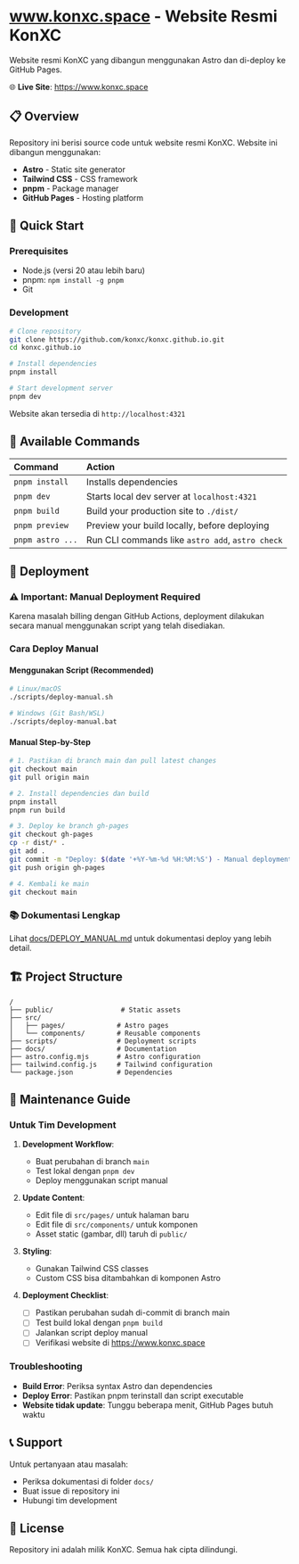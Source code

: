 # www.konxc.space - Website Resmi KonXC

Website resmi KonXC yang dibangun menggunakan Astro dan di-deploy ke GitHub Pages.

🌐 **Live Site**: https://www.konxc.space

## 📋 Overview

Repository ini berisi source code untuk website resmi KonXC. Website ini dibangun menggunakan:
- **Astro** - Static site generator
- **Tailwind CSS** - CSS framework
- **pnpm** - Package manager
- **GitHub Pages** - Hosting platform

## 🚀 Quick Start

### Prerequisites
- Node.js (versi 20 atau lebih baru)
- pnpm: `npm install -g pnpm`
- Git

### Development
```bash
# Clone repository
git clone https://github.com/konxc/konxc.github.io.git
cd konxc.github.io

# Install dependencies
pnpm install

# Start development server
pnpm dev
```

Website akan tersedia di `http://localhost:4321`

## 🧞 Available Commands

| Command                | Action                                           |
| :--------------------- | :----------------------------------------------- |
| `pnpm install`         | Installs dependencies                            |
| `pnpm dev`             | Starts local dev server at `localhost:4321`      |
| `pnpm build`           | Build your production site to `./dist/`          |
| `pnpm preview`         | Preview your build locally, before deploying     |
| `pnpm astro ...`       | Run CLI commands like `astro add`, `astro check` |

## 🚀 Deployment

### ⚠️ Important: Manual Deployment Required

Karena masalah billing dengan GitHub Actions, deployment dilakukan secara manual menggunakan script yang telah disediakan.

### Cara Deploy Manual

#### Menggunakan Script (Recommended)
```bash
# Linux/macOS
./scripts/deploy-manual.sh

# Windows (Git Bash/WSL)
./scripts/deploy-manual.bat
```

#### Manual Step-by-Step
```bash
# 1. Pastikan di branch main dan pull latest changes
git checkout main
git pull origin main

# 2. Install dependencies dan build
pnpm install
pnpm run build

# 3. Deploy ke branch gh-pages
git checkout gh-pages
cp -r dist/* .
git add .
git commit -m "Deploy: $(date '+%Y-%m-%d %H:%M:%S') - Manual deployment"
git push origin gh-pages

# 4. Kembali ke main
git checkout main
```

### 📚 Dokumentasi Lengkap
Lihat [docs/DEPLOY_MANUAL.md](./docs/DEPLOY_MANUAL.md) untuk dokumentasi deploy yang lebih detail.

## 🏗️ Project Structure

```
/
├── public/                 # Static assets
├── src/
│   ├── pages/             # Astro pages
│   └── components/        # Reusable components
├── scripts/               # Deployment scripts
├── docs/                  # Documentation
├── astro.config.mjs       # Astro configuration
├── tailwind.config.js     # Tailwind configuration
└── package.json           # Dependencies
```

## 🔧 Maintenance Guide

### Untuk Tim Development

1. **Development Workflow**:
   - Buat perubahan di branch `main`
   - Test lokal dengan `pnpm dev`
   - Deploy menggunakan script manual

2. **Update Content**:
   - Edit file di `src/pages/` untuk halaman baru
   - Edit file di `src/components/` untuk komponen
   - Asset static (gambar, dll) taruh di `public/`

3. **Styling**:
   - Gunakan Tailwind CSS classes
   - Custom CSS bisa ditambahkan di komponen Astro

4. **Deployment Checklist**:
   - [ ] Pastikan perubahan sudah di-commit di branch main
   - [ ] Test build lokal dengan `pnpm build`
   - [ ] Jalankan script deploy manual
   - [ ] Verifikasi website di https://www.konxc.space

### Troubleshooting

- **Build Error**: Periksa syntax Astro dan dependencies
- **Deploy Error**: Pastikan pnpm terinstall dan script executable
- **Website tidak update**: Tunggu beberapa menit, GitHub Pages butuh waktu

## 📞 Support

Untuk pertanyaan atau masalah:
- Periksa dokumentasi di folder `docs/`
- Buat issue di repository ini
- Hubungi tim development

## 📄 License

Repository ini adalah milik KonXC. Semua hak cipta dilindungi.
